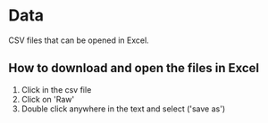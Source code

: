 # Data

CSV files that can be opened in Excel. 

## How to download and open the files in Excel

1. Click in the csv file
2. Click on 'Raw'
3. Double click anywhere in the text and select ('save as')

